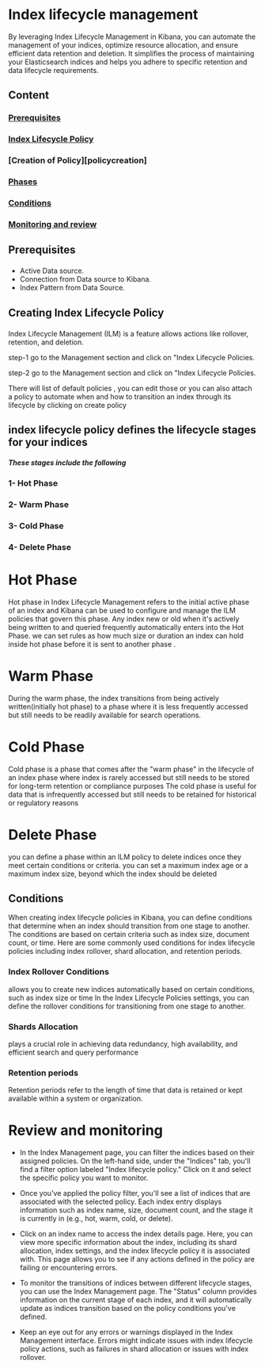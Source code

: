 # Index lifecycle management 

By leveraging Index Lifecycle Management in Kibana, you can automate the management of your indices, optimize resource allocation, and ensure efficient data retention and deletion. 
It simplifies the process of maintaining your Elasticsearch indices and helps you adhere to specific retention and data lifecycle requirements.


## Content 

### [Prerequisites](#requisite)
### [Index Lifecycle Policy](#ILMP)
### [Creation of Policy][policycreation]
### [Phases](#phases)
### [Conditions](#condition)
### [Monitoring and review](#mandr)

## Prerequisites <p id="requisite">

 - Active Data source.
 - Connection from Data source to Kibana. 
 - Index Pattern from Data Source.

</p>

## Creating Index Lifecycle Policy <p id="ILMP">

Index Lifecycle Management (ILM) is a feature allows actions like rollover, retention, and deletion. 

step-1 go to the Management section and click on "Index Lifecycle Policies.

step-2 go to the Management section and click on "Index Lifecycle Policies.

There will list of default policies , you can edit those or you can also attach a policy to automate when and how to transition an index through its lifecycle by clicking on create policy
</p>
 
## index lifecycle policy defines the lifecycle stages for your indices
##### These stages include the following 

<p id="phases">  
 
### 1- Hot Phase 
### 2- Warm Phase 
### 3- Cold Phase
### 4- Delete Phase

</p>

# Hot Phase 
  
  Hot phase in Index Lifecycle Management refers to the initial active phase of an index 
and Kibana can be used to configure and manage the ILM policies that govern this phase. 
Any index new or old when it's actively being written to and queried frequently automatically enters into the Hot Phase. 
we can set rules as how much size or duration an index can hold inside hot phase before it is sent to another phase .
  

# Warm Phase
  
  During the warm phase, the index transitions from being actively written(initially hot phase) to a phase where it is less frequently accessed but still needs to be readily available for search operations. 
  
# Cold Phase 
  
  Cold phase is a phase that comes after the "warm phase" in the lifecycle of an index
  phase where index is rarely accessed but still needs to be stored for long-term retention or compliance purposes
  The cold phase is useful for data that is infrequently accessed but still needs to be retained for historical or regulatory reasons

# Delete Phase 
  you can define a phase within an ILM policy to delete indices once they meet certain conditions or criteria.
  you can set a maximum index age or a maximum index size, beyond which the index should be deleted

  
## Conditions
  
  When creating index lifecycle policies in Kibana, 
  you can define conditions that determine when an index should transition from one stage to another. 
  The conditions are based on certain criteria such as index size, document count, or time. 
  Here are some commonly used conditions for index lifecycle policies
  including index rollover, shard allocation, and retention periods.


### Index Rollover Conditions 
  
  allows you to create new indices automatically based on certain conditions, such as index size or time
  In the Index Lifecycle Policies settings, you can define the rollover conditions for transitioning from one stage to another.


### Shards Allocation

  plays a crucial role in achieving data redundancy, high availability, and efficient search and query performance
  
### Retention periods 
  
  Retention periods refer to the length of time that data is retained or kept available within a system or organization. 
  
#  Review and monitoring 
  
  - In the Index Management page, you can filter the indices based on their assigned policies. On the left-hand side, under the "Indices"     tab, you'll find a filter option labeled "Index lifecycle policy." Click on it and select the specific policy you want to monitor.

  - Once you've applied the policy filter, you'll see a list of indices that are associated with the selected policy. Each index entry         displays information such as index name, size, document count, and the stage it is currently in (e.g., hot, warm, cold, or delete).
  
  - Click on an index name to access the index details page. Here, you can view more specific information about the index, including its       shard allocation, index settings, and the index lifecycle policy it is associated with. This page allows you to see if any actions        defined in the policy are failing or encountering errors.
  
  - To monitor the transitions of indices between different lifecycle stages, you can use the Index Management page. The "Status" column      provides information on the current stage of each index, and it will automatically update as indices transition based on the policy       conditions you've defined.
  
  - Keep an eye out for any errors or warnings displayed in the Index Management interface. Errors might indicate issues with index           lifecycle policy actions, such as failures in shard allocation or issues with index rollover.
